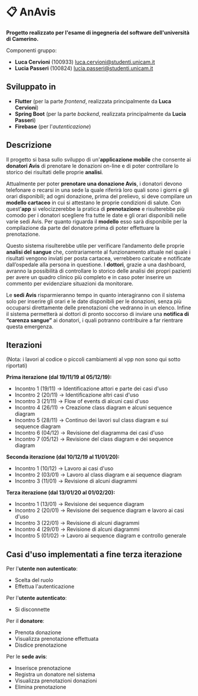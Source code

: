 # :clipboard: AnAvis 

**Progetto realizzato per l'esame di ingegneria del software dell'università di Camerino.**

Componenti gruppo:
- **Luca Cervioni** (100933)
luca.cervioni@studenti.unicam.it
- **Lucia Passeri** (100824) 
lucia.passeri@studenti.unicam.it

## Sviluppato in 
- **Flutter** (per la parte *frontend*, realizzata principalmente da **Luca Cervioni**)
- **Spring Boot** (per la parte *backend*, realizzata principalmente da **Lucia Passeri**)
- **Firebase** (per l'*autenticazione*)

## Descrizione
Il progetto si basa sullo sviluppo di un'**applicazione mobile** che consente ai **donatori Avis** di prenotare le donazioni on-line e di poter controllare lo storico dei risultati delle proprie **analisi**. 

Attualmente per poter **prenotare una donazione Avis**, i donatori devono telefonare o recarsi in una sede la quale riferirà loro quali sono i giorni e gli orari disponibili; ad ogni donazione, prima del prelievo, si deve compilare un **modello cartaceo** in cui si attestano le proprie condizioni di salute. Con quest'**app** si velocizzerebbe la pratica di **prenotazione** e risulterebbe più comodo per i donatori scegliere fra tutte le date e gli orari disponibili nelle varie sedi Avis. Per quanto riguarda il **modello** esso sarà disponibile per la compilazione da parte del donatore prima di poter effettuare la prenotazione.

Questo sistema risulterebbe utile per verificare l’andamento delle proprie **analisi del sangue** che, contrariamente al funzionamento attuale nel quale i risultati vengono inviati per posta cartacea, verrebbero caricate e notificate dall’ospedale alla persona in questione.
I **dottori**, grazie a una dashboard, avranno la possibilità di controllare lo storico delle analisi dei propri pazienti per avere un quadro clinico più completo e in caso poter inserire un commento per evidenziare situazioni da monitorare.

Le **sedi Avis** risparmieranno tempo in quanto interagiranno con il sistema solo per inserire gli orari e le date disponibili per le donazioni, senza più occuparsi direttamente delle prenotazioni che vedranno in un elenco. Infine il sistema permetterà ai dottori di pronto soccorso di inviare una **notifica di “carenza sangue”** ai donatori, i quali potranno contribuire a far rientrare questa emergenza.

## Iterazioni

(Nota: i lavori al codice o piccoli cambiamenti al vpp non sono qui sotto riportati)  

**Prima iterazione (dal 19/11/19 al 05/12/19):**
- Incontro 1 (19/11) -> Identificazione attori e parte dei casi d'uso
- Incontro 2 (20/11) -> Identificazione altri casi d'uso
- Incontro 3 (21/11) -> Flow of events di alcuni casi d'uso
- Incontro 4 (26/11) -> Creazione class diagram e alcuni sequence diagram
- Incontro 5 (28/11) -> Continuo dei lavori sul class diagram e sui sequence diagram
- Incontro 6 (04/12) -> Revisione del diagramma dei casi d'uso
- Incontro 7 (05/12) -> Revisione del class diagram e dei sequence diagram

**Seconda iterazione (dal 10/12/19 al 11/01/20):**
- Incontro 1 (10/12) -> Lavoro ai casi d'uso
- Incontro 2 (03/01) -> Lavoro al class diagram e ai sequence diagram
- Incontro 3 (11/01) -> Revisione di alcuni diagrammi

**Terza iterazione (dal 13/01/20 al 01/02/20):**
- Incontro 1 (13/01) -> Revisione dei sequence diagram
- Incontro 2 (20/01) -> Revisione dei sequence diagram e lavoro ai casi d'uso
- Incontro 3 (22/01) -> Revisione di alcuni diagrammi
- Incontro 4 (29/01) -> Revisione di alcuni diagrammi
- Incontro 5 (01/02) -> Lavoro ai sequence diagram e controllo generale

## Casi d'uso implementati a fine terza iterazione
Per l'**utente non autenticato**:
- Scelta del ruolo
- Effettua l'autenticazione

Per l'**utente autenticato**:
- Si disconnette

Per il **donatore**:
- Prenota donazione
- Visualizza prenotazione effettuata
- Disdice prenotazione

Per le **sede avis**:
- Inserisce prenotazione
- Registra un donatore nel sistema
- Visualizza prenotazioni donazioni
- Elimina prenotazione
